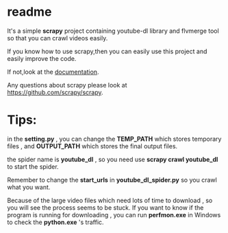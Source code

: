 readme
=======
It's a simple **scrapy** project containing youtube-dl library and flvmerge tool so that you can crawl videos easily.

If you know how to use scrapy,then you can easily use this project and easily improve the code.

If not,look at the [documentation](https://doc.scrapy.org/).
    
Any questions about scrapy please look at https://github.com/scrapy/scrapy.

Tips:
======
in the **setting.py**  , you can change the **TEMP_PATH** which stores temporary files , and **OUTPUT_PATH**  which stores  the final output files.

the spider name is **youtube_dl** , so you need use **scrapy crawl youtube_dl** to start the spider.

Remember to change the **start_urls** in **youtube_dl_spider.py** so you crawl what you want.
                                                  
Because of the large video files which need lots of time to download , so you will see the process seems to be stuck. If you want to know if the program is running for downloading , you can run **perfmon.exe** in Windows to check the **python.exe** 's traffic.
